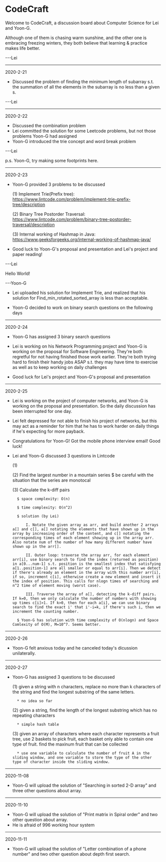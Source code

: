 # CodeCraft
Welcome to CodeCraft, a discussion board about Computer Science for Lei and Yoon-G.

Although one of them is chasing warm sunshine, and the other one is embracing freezing winters, they both believe that learning & practice makes life better.

---Lei
___________________________________
2020-2-21
* Discussed the problem of finding the minimum length of subarray s.t. the summation of all the elements in the subarray is no less than a given s.

---Lei

-----------------------------------
2020-2-22
* Discussed the combination problem
* Lei committed the solution for some Leetcode problems, but not those problems Yoon-G had assigned
* Yoon-G introduced the trie concept and word break problem

---Lei

p.s. Yoon-G, try making some footprints here.

-----------------------------------
2020-2-23
* Yoon-G provided 3 problems to be discussed
	
	(1) Implement Trie(Prefix tree): https://www.lintcode.com/problem/implement-trie-prefix-tree/description
	
	(2) Binary Tree Postorder Traversal: https://www.lintcode.com/problem/binary-tree-postorder-traversal/description
	
	(3) Internal working of Hashmap in Java: https://www.geeksforgeeks.org/internal-working-of-hashmap-java/
* Good luck to Yoon-G's proposal and presentation and Lei's project and paper reading!

---Lei

Hello World!

---Yoon-G

* Lei uploaded his solution for Implement Trie, and realized that his solution for Find_min_rotated_sorted_array is less than acceptable.

* Yoon-G decided to work on binary search questions on the following days

-----------------------------------
2020-2-24

* Yoon-G has assigned 3 binary search questions

* Lei is working on his Network Programming project and Yoon-G is working on the proposal for Software Engineering. They're both regretful for not having finished those work earlier. They're both trying hard to finish their handy jobs ASAP s.t. they may have time to exercise as well as to keep working on daily challenges

* Good luck for Lei's project and Yoon-G's proposal and presentation

----------------------------------
2020-2-25

* Lei is working on the project of computer networks, and Yoon-G is working on the proposal and presentation. So the daily discussion has been interrupted for one day.

* Lei felt depressed for not able to finish his project of networks, but this may act as a reminder for him that he has to work harder on daily things if he's expecting for more payback.

* Congratulations for Yoon-G! Got the mobile phone interview email! Good luck!

* Lei and Yoon-G discussed 3 questions in Lintcode

	(1)
 
	(2) Find the largest number in a mountain series
		$ be careful with the situation that the series are monotocal

	(3) Calculate the k-diff pairs

		$ space complexity: O(n)

		$ time complexity: O(n^2)

		$ solution (by Lei)

			I. Notate the given array as arr, and build another 2 arrays a[] and c[], a[] notating the elements that have shown up in the array by increasing order of the content, and c[] notating the corresponding times of each element showing up in the array arr. Also notate num of the number of how many different number have shown up in the arr[].

			II. Outer loop: traverse the array arr, for each element arr[i], use binary search to find the index (returned as position) in a[0...num-1] s.t. position is the smallest index that satisfying a[1..position-1] are all smaller or equal to arr[i]. Then we detect if there's already an element in the array with this number arr[i], if so, increment c[i], otherwise create a new element and insert it the index of position. This calls for nlogn times of searching and n^2 time of element moving (worst case).

			III. Traverse the array of a[], detecting the k-diff pairs. If k=0, then we only calculate the number of numbers with showing up times c[i]>1. If k>0, then for each a[i], we can use binary search to find the exact i' that i'-i=k, if there's such i, then we increment the counting number.

		$ Yoon-G has solution with time complexity of O(nlogn) and Space Comlexity of O(M), M=10^7. Seems better.

----------------------------------
2020-2-26

* Yoon-G felt anxious today and he canceled today's dicussion unilaterally.

----------------------------------
2020-2-27

* Yoon-G has assigned 3 questions to be discussed

	(1) given a string with n characters, replace no more than k characters of the string and find the longest substring of the same letters.
	
		* no idea so far

	(2) given a string, find the length of the longest substring which has no repeating characters

		* simple hash table

	(3) given an array of characters where each character represents a fruit tree, use 2 baskets to pick fruit, each basket only able to contain one type of fruit. find the maxinum fruit that can be collected
	
		* use one variable to calculate the number of fruit A in the sliding window, and one variable to store the type of the other type of character inside the sliding window.
		
----------------------------------
2020-11-08

* Yoon-G will upload the solution of "Searching in sorted 2-D array" and three other questions about array.

----------------------------------
2020-11-10

* Yoon-G will upload the solution of "Print matrix in Spiral order" and two other question about array.
* He is afraid of 996 working hour system

----------------------------------
2020-11-11

* Yoon-G will upload the solution of "Letter combination of a phone number" and two other question about depth first search.

